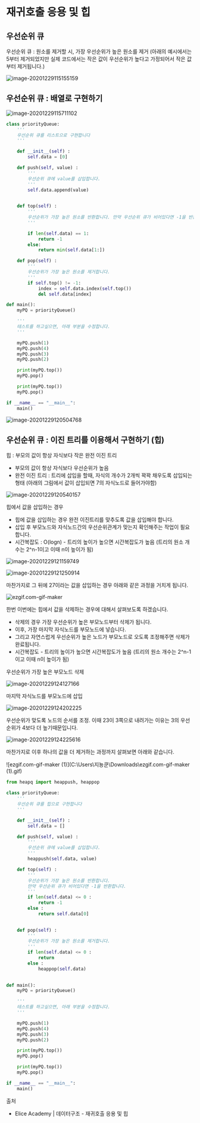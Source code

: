 # 재귀호출 응용 및 힙  

##  우선순위 큐 

우선순위 큐 : 원소를 제거할 시, 가장 우선순위가 높은 원소를 제거 (아래의 예시에서는 5부터 제거되었지만 실제 코드에서는 작은 값이 우선순위가 높다고 가정되어서 작은 값부터 제거됩니다.)

![image-20201229115155159](C:\Users\지뇽쿤\AppData\Roaming\Typora\typora-user-images\image-20201229115155159.png)

## 우선순위 큐 : 배열로 구현하기 

![image-20201229115711102](C:\Users\지뇽쿤\AppData\Roaming\Typora\typora-user-images\image-20201229115711102.png)

```python
class priorityQueue:
    '''
    우선순위 큐를 리스트으로 구현합니다
    '''

    def __init__(self) :
        self.data = [0]

    def push(self, value) :
        '''
        우선순위 큐에 value를 삽입합니다.
        '''
        self.data.append(value)
        

    def top(self) :
        '''
        우선순위가 가장 높은 원소를 반환합니다. 만약 우선순위 큐가 비어있다면 -1을 반환합니다.
        '''

        if len(self.data) == 1: 
            return -1 
        else:
            return min(self.data[1:])

    def pop(self) :
        '''
        우선순위가 가장 높은 원소를 제거합니다.
        '''
        if self.top() != -1: 
            index = self.data.index(self.top())
            del self.data[index]

def main():
    myPQ = priorityQueue()

    '''
    테스트를 하고싶으면, 아래 부분을 수정합니다.
    '''

    myPQ.push(1)
    myPQ.push(4)
    myPQ.push(3)
    myPQ.push(2)

    print(myPQ.top())
    myPQ.pop()

    print(myPQ.top())
    myPQ.pop()

if __name__ == "__main__":
    main()
```

![image-20201229120504768](C:\Users\지뇽쿤\AppData\Roaming\Typora\typora-user-images\image-20201229120504768.png)



## 우선순위 큐 : 이진 트리를 이용해서 구현하기 (힙)

힙 : 부모의 값이 항상 자식보다 작은 완전 이진 트리 

- 부모의 값이 항상 자식보다 우선순위가 높음 
- 완전 이진 트리 : 트리에 삽입을 할때, 자식의 개수가 2개씩 꽉꽉 채우도록 삽입되는 형태 (아래의 그림에서 값이 삽입되면 7의 자식노드로 들어가야함)

![image-20201229120540157](C:\Users\지뇽쿤\AppData\Roaming\Typora\typora-user-images\image-20201229120540157.png)

힙에서 값을 삽입하는 경우 

- 힙에 값을 삽입하는 경우 완전 이진트리를 맞추도록 값을 삽입해야 합니다. 
- 삽입 후 부모노드와 자식노드간의 우선순위관계가 맞는지 확인해주는 작업이 필요합니다. 
- 시간복잡도 : O(logn) - 트리의 높이가 높으면 시간복잡도가 높음 (트리의 원소 개수는 2^n-1이고 이때 n이 높이가 됨)

![image-20201229121159749](C:\Users\지뇽쿤\AppData\Roaming\Typora\typora-user-images\image-20201229121159749.png)

![image-20201229121250914](C:\Users\지뇽쿤\AppData\Roaming\Typora\typora-user-images\image-20201229121250914.png)

마찬가지로 그 뒤에 27이라는 값을 삽입하는 경우 아래와 같은 과정을 거치게 됩니다. 

![ezgif.com-gif-maker](C:\Users\지뇽쿤\Downloads\ezgif.com-gif-maker.gif)

한번 이번에는 힙에서 값을 삭제하는 경우에 대해서 살펴보도록 하겠습니다. 

- 삭제의 경우 가장 우선순위가 높은 부모노드부터 삭제가 됩니다. 
- 이후, 가장 마지막 자식노드를 부모노드에 넣습니다. 
- 그리고 자연스럽게 우선순위가 높은 노드가 부모노드로 오도록 조정해주면 삭제가 완료됩니다. 
- 시간복잡도 - 트리의 높이가 높으면 시간복잡도가 높음 (트리의 원소 개수는 2^n-1이고 이때 n이 높이가 됨)

우선순위가 가장 높은 부모노드 삭제 

![image-20201229124127166](C:\Users\지뇽쿤\AppData\Roaming\Typora\typora-user-images\image-20201229124127166.png)

마지막 자식노드를 부모노드에 삽입 

![image-20201229124202225](C:\Users\지뇽쿤\AppData\Roaming\Typora\typora-user-images\image-20201229124202225.png)

우선순위가 맞도록 노드의 순서를 조정. 이때 23이 3쪽으로 내려가는 이유는 3의 우선순위가 4보다 더 높기때문입니다. 

![image-20201229124225616](C:\Users\지뇽쿤\AppData\Roaming\Typora\typora-user-images\image-20201229124225616.png)

마찬가지로 이후 하나의 값을 더 제거하는 과정까지 살펴보면 아래와 같습니다. 

![ezgif.com-gif-maker (1)](C:\Users\지뇽쿤\Downloads\ezgif.com-gif-maker (1).gif)

```python
from heapq import heappush, heappop

class priorityQueue:
    '''
    우선순위 큐를 힙으로 구현합니다
    '''

    def __init__(self) :
        self.data = []

    def push(self, value) :
        '''
        우선순위 큐에 value를 삽입합니다.
        '''
        heappush(self.data, value)

    def top(self) :
        '''
        우선순위가 가장 높은 원소를 반환합니다. 
        만약 우선순위 큐가 비어있다면 -1을 반환합니다.
        '''
        if len(self.data) <= 0 :
            return -1
        else :
            return self.data[0]
        

    def pop(self) :
        '''
        우선순위가 가장 높은 원소를 제거합니다.
        '''
        if len(self.data) <= 0 :
            return
        else :
            heappop(self.data)
        

def main():
    myPQ = priorityQueue()

    '''
    테스트를 하고싶으면, 아래 부분을 수정합니다.
    '''

    myPQ.push(1)
    myPQ.push(4)
    myPQ.push(3)
    myPQ.push(2)

    print(myPQ.top())
    myPQ.pop()

    print(myPQ.top())
    myPQ.pop()

if __name__ == "__main__":
    main()
```



출처 

- Elice Academy | 데이터구조 - 재귀호출 응용 및 힙 